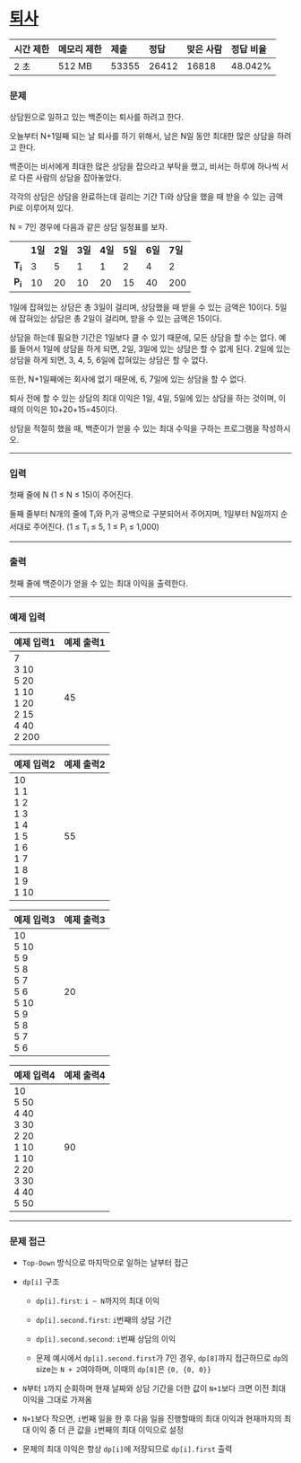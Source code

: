 # [퇴사](https://www.acmicpc.net/problem/14501)

<div align = center>

| 시간 제한 | 메모리 제한 | 제출  | 정답  | 맞은 사람 | 정답 비율 |
| :-------- | :---------- | :---- | :---- | :-------- | :-------- |
| 2 초      | 512 MB      | 53355 | 26412 | 16818     | 48.042%   |

</div>

### 문제

상담원으로 일하고 있는 백준이는 퇴사를 하려고 한다.

오늘부터 N+1일째 되는 날 퇴사를 하기 위해서, 남은 N일 동안 최대한 많은 상담을 하려고 한다.

백준이는 비서에게 최대한 많은 상담을 잡으라고 부탁을 했고, 비서는 하루에 하나씩 서로 다른 사람의 상담을 잡아놓았다.

각각의 상담은 상담을 완료하는데 걸리는 기간 Ti와 상담을 했을 때 받을 수 있는 금액 Pi로 이루어져 있다.

N = 7인 경우에 다음과 같은 상담 일정표를 보자.

<table>
  <tr>
    <td></td>
    <td><b>1일</b></td>
    <td><b>2일</b></td>
    <td><b>3일</b></td>
    <td><b>4일</b></td>
    <td><b>5일</b></td>
    <td><b>6일</b></td>
    <td><b>7일</b></td>
  </tr>
  <tr>
    <td><b>T<sub>i</sub></b></td>
    <td>3</td>
    <td>5</td>
    <td>1</td>
    <td>1</td>
    <td>2</td>
    <td>4</td>
    <td>2</td>
  </tr>
  <tr>
    <td><b>P<sub>i</sub></b></td> 
    <td>10</td>
    <td>20</td>
    <td>10</td>
    <td>20</td>
    <td>15</td>
    <td>40</td>
    <td>200</td>
  </tr>
</table>

1일에 잡혀있는 상담은 총 3일이 걸리며, 상담했을 때 받을 수 있는 금액은 10이다. 5일에 잡혀있는 상담은 총 2일이 걸리며, 받을 수 있는 금액은 15이다.

상담을 하는데 필요한 기간은 1일보다 클 수 있기 때문에, 모든 상담을 할 수는 없다. 예를 들어서 1일에 상담을 하게 되면, 2일, 3일에 있는 상담은 할 수 없게 된다. 2일에 있는 상담을 하게 되면, 3, 4, 5, 6일에 잡혀있는 상담은 할 수 없다.

또한, N+1일째에는 회사에 없기 때문에, 6, 7일에 있는 상담을 할 수 없다.

퇴사 전에 할 수 있는 상담의 최대 이익은 1일, 4일, 5일에 있는 상담을 하는 것이며, 이때의 이익은 10+20+15=45이다.

상담을 적절히 했을 때, 백준이가 얻을 수 있는 최대 수익을 구하는 프로그램을 작성하시오.

---

### 입력

첫째 줄에 N (1 ≤ N ≤ 15)이 주어진다.

둘째 줄부터 N개의 줄에 T<sub>i</sub>와 P<sub>i</sub>가 공백으로 구분되어서 주어지며, 1일부터 N일까지 순서대로 주어진다. (1 ≤ T<sub>i</sub> ≤ 5, 1 ≤ P<sub>i</sub> ≤ 1,000)

---

### 출력

첫째 줄에 백준이가 얻을 수 있는 최대 이익을 출력한다.

---

### 예제 입력

| 예제 입력1                                                        | 예제 출력1 |
| :---------------------------------------------------------------- | :--------- |
| 7<br/>3 10<br/>5 20<br/>1 10<br/>1 20<br/>2 15<br/>4 40<br/>2 200 | 45         |

| 예제 입력2                                                                          | 예제 출력2 |
| :---------------------------------------------------------------------------------- | :--------- |
| 10<br/>1 1<br/>1 2<br/>1 3<br/>1 4<br/>1 5<br/>1 6<br/>1 7<br/>1 8<br/>1 9<br/>1 10 | 55         |

| 예제 입력3                                                                           | 예제 출력3 |
| :----------------------------------------------------------------------------------- | :--------- |
| 10<br/>5 10<br/>5 9<br/>5 8<br/>5 7<br/>5 6<br/>5 10<br/>5 9<br/>5 8<br/>5 7<br/>5 6 | 20         |

| 예제 입력4                                                                                   | 예제 출력4 |
| :------------------------------------------------------------------------------------------- | :--------- |
| 10<br/>5 50<br/>4 40<br/>3 30<br/>2 20<br/>1 10<br/>1 10<br/>2 20<br/>3 30<br/>4 40<br/>5 50 | 90         |

---

### 문제 접근

  - `Top-Down` 방식으로 마지막으로 일하는 날부터 접근

  - `dp[i]` 구조

    - `dp[i].first`: `i ~ N`까지의 최대 이익

    - `dp[i].second.first`: `i`번째의 상담 기간

    - `dp[i].second.second`: `i`번째 상담의 이익

    - 문제 예시에서 `dp[i].second.first`가 7인 경우, `dp[8]`까지 접근하므로 `dp`의 size는 `N + 2`여야하며, 이때의 `dp[8]`은 `{0, {0, 0}}`

  - `N`부터 `1`까지 순회하며 현재 날짜와 상담 기간을 더한 값이 `N+1`보다 크면 이전 최대 이익을 그대로 가져옴

  - `N+1`보다 작으면, `i`번째 일을 한 후 다음 일을 진행할때의 최대 이익과 현재까지의 최대 이익 중 더 큰 값을 `i`번째의 최대 이익으로 설정

  - 문제의 최대 이익은 항상 `dp[i]`에 저장되므로 `dp[i].first` 출력